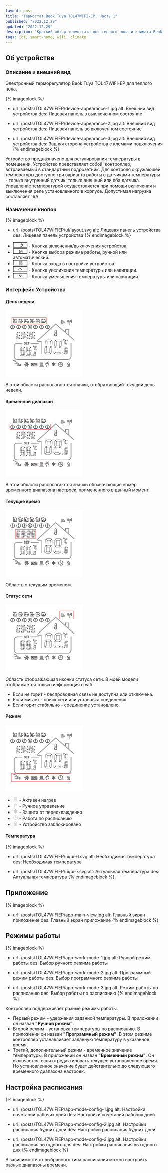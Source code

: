 ```yaml
---
layout: post
title: "Термостат Beok Tuya TOL47WIFI-EP. Часть 1"
published: "2022.12.29"
updated: "2022.12.29"
description: "Краткий обзор термостата для теплого пола и климата Beok Tuya с встроенным модулем Wi-Fi."
tags: iot, smart-home, wifi, climate
---
```



## Об устройстве

### Описание и внешний вид

Электронный терморегулятор Beok Tuya TOL47WIFI-EP для теплого пола.

{% imageblock %}
- url: /posts/TOL47WIFIEP/device-appearance-1.jpg
  alt: Внешний вид устройства
  des: Лицевая панель в выключенном состояние

- url: /posts/TOL47WIFIEP/device-appearance-2.jpg
  alt: Внешний вид устройства
  des: Лицевая панель во включенном состояние

- url: /posts/TOL47WIFIEP/device-appearance-3.jpg
  alt: Внешний вид устройства
  des: Задняя сторона устройства с клемами подключения
{% endimageblock %}

Устройство предназначено для регулирования температуры в помещении. Устройство представляет собой, контроллер, встраиваемый в стандартный подрозетник. 
Для контроля окружающей температуры доступно три варианта работы с датчиками температуры - только внутренний датчик, только внешний или оба датчика.
Управление температурой осуществляется при помощи включения и выключения реле установленного в корпусе. Допустимая нагрузка составляет 16А. 


### Назначение кнопок

{% imageblock %}
- url: /posts/TOL47WIFIEP/ui/layout.svg
  alt: Лицевая панель устройства
  des: Лицевая панель устройства
{% endimageblock %}


* <img class="image-in-list" src="/posts/TOL47WIFIEP/ui/button-1.svg"> - Кнопка включения/выключения устройства.
* <img class="image-in-list" src="/posts/TOL47WIFIEP/ui/button-2.svg"> - Кнопка выбора режима работы, ручной или автоматический.
* <img class="image-in-list" src="/posts/TOL47WIFIEP/ui/button-3.svg"> - Кнопка входа в настройки устройства.
* <img class="image-in-list" src="/posts/TOL47WIFIEP/ui/button-4.svg"> - Кнопка увеличения температуры или навигации.
* <img class="image-in-list" src="/posts/TOL47WIFIEP/ui/button-5.svg"> - Кнопка уменьшения температуры или навигации.


### Интерфейс Устройства 


#### День недели

<img class="image-center" src="/posts/TOL47WIFIEP/ui/ui-1.svg">

В этой области располагаются значки, отображающий текущий день недели.


#### Временной диапазон

<img class="image-center" src="/posts/TOL47WIFIEP/ui/ui-2.svg">

В этой области располагаются значки обозначающие номер временного диапазона настроек, примененного в данный момент.


#### Текущее время

<img class="image-center" src="/posts/TOL47WIFIEP/ui/ui-3.svg">

Область с текущим временем.

#### Статус сети

<img class="image-center" src="/posts/TOL47WIFIEP/ui/ui-4.svg">

Область отображающая иконки статуса сети. В моей модели отображается только информация о wifi. 
* Если не горит - беспроводная связь не доступна или отключена.
* Если мигает - поиск сети или установка соединения.
* Если горит стабильно - соединение установлено.


#### Режим

<img class="image-center" src="/posts/TOL47WIFIEP/ui/ui-5.svg">

* <img class="image-in-list" src="/posts/TOL47WIFIEP/ui/ui-work-mode-1.svg"> - Активен нагрев
* <img class="image-in-list" src="/posts/TOL47WIFIEP/ui/ui-work-mode-2.svg"> - Ручное управление
* <img class="image-in-list" src="/posts/TOL47WIFIEP/ui/ui-work-mode-3.svg"> - Защита от переохлаждения
* <img class="image-in-list" src="/posts/TOL47WIFIEP/ui/ui-work-mode-4.svg"> - Работа по расписанию
* <img class="image-in-list" src="/posts/TOL47WIFIEP/ui/ui-work-mode-5.svg"> - Устройство заблокировано


#### Температура

{% imageblock %}
- url: /posts/TOL47WIFIEP/ui/ui-6.svg
  alt: Необходимая температура
  des: Необходимая температура

- url: /posts/TOL47WIFIEP/ui/ui-7.svg
  alt: Актуальная температура
  des: Актуальная температура
{% endimageblock %}

  
## Приложение

{% imageblock %}
- url: /posts/TOL47WIFIEP/app-main-view.jpg
  alt: Главный экран приложение
  des: Главный экран приложение
{% endimageblock %}


## Режимы работы

{% imageblock %}
- url: /posts/TOL47WIFIEP/app-work-mode-1.jpg
  alt: Ручной режим работы
  des: Выбор ручного режима работы

- url: /posts/TOL47WIFIEP/app-work-mode-2.jpg
  alt: Программный режим работы
  des: Выбор программного режима работы

- url: /posts/TOL47WIFIEP/app-work-mode-3.jpg
  alt: Режим работы по расписанию
  des: Выбор работы по расписанию
{% endimageblock %}

Контроллер поддерживает разные режимы работы.
* Первый режим - удержания заданной температуры. В приложении он назван **"Ручной режим"**.
* Второй режим - установка температуры по расписанию. В приложении он назван **"Программный режим"**. В этом режиме контроллер устанавливает заданную температуру в указанное время.
* Третий, дополнительный режим - временное значение температуры. В приложении он назван **"Временный режим"**. Он включается, если отредактировать текущее установленное время. Но установленное значение будет действительно до следующего временного диапазона настроек.


## Настройка расписания

{% imageblock %}
- url: /posts/TOL47WIFIEP/app-mode-config-1.jpg
  alt: Настройки сочетаний рабочих дней
  des: Настройки сочетаний рабочих дней

- url: /posts/TOL47WIFIEP/app-mode-config-2.jpg
  alt: Настройки расписания будних дней
  des: Настройки расписания будних дней

- url: /posts/TOL47WIFIEP/app-mode-config-3.jpg
  alt: Настройки расписания выходного дня
  des: Настройки расписания выходного дня
{% endimageblock %}

В зависимости от выбранного типа расписания можно настройть разные диапазоны времени. 